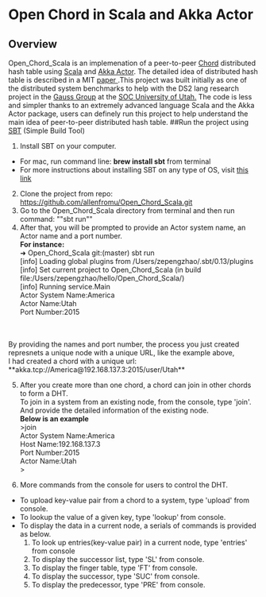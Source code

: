 # Open Chord in Scala and Akka Actor
## Overview
<prev>Open_Chord_Scala is an implemenation of a peer-to-peer <a href="http://open-chord.sourceforge.net" target="_blank">Chord</a> distributed hash table using <a href="http://www.scala-lang.org" target="_blank">Scala</a> and <a href="http://akka.io" target="_blank">Akka Actor</a>. The detailed idea of distributed hash table is described in a MIT <a href="http://pdos.csail.mit.edu/papers/chord:sigcomm01/chord_sigcomm.pdf" target="_blank"> paper </a>.This project was built initially as one of the distributed system benchmarks to help with the DS2 lang research project in the <a href="http://formalverification.cs.utah.edu" target="_blank">Gauss Group</a> at the <a href="http://www.cs.utah.edu" target="_blank">SOC University of Utah.</a> The code is less and simpler thanks to an extremely advanced language Scala and the Akka Actor package, users can definely run this project to help understand the main idea of peer-to-peer distributed hash table.</prev>
##Run the project using <a href="http://www.scala-sbt.org" target="_blank">SBT</a> (Simple Build Tool)
1. Install SBT on your computer.
  * For mac, run command line: **brew install sbt** from terminal
  * For more instructions about installing SBT on any type of OS, visit <a href="http://www.scala-sbt.org/release/tutorial/Setup.html" target="_blank">this link</a>
2. Clone the project from repo: https://github.com/allenfromu/Open_Chord_Scala.git
3. Go to the Open_Chord_Scala directory from terminal and then run command: ""sbt run""
4. After that, you will be prompted to provide an Actor system name, an Actor name and a port number.
  <br> **For instance:**
  <br> ➜  Open_Chord_Scala git:(master) sbt run
  <br> [info] Loading global plugins from /Users/zepengzhao/.sbt/0.13/plugins
  <br> [info] Set current project to Open_Chord_Scala (in build file:/Users/zepengzhao/hello/Open_Chord_Scala/)
  <br> [info] Running service.Main 
  <br> Actor System Name:America 
  <br> Actor Name:Utah
  <br> Port Number:2015
  <br>
  <br>By providing the names and port number, the process you just created represnets a unique node with a unique URL, like the example above, 
 <br>I had created a chord with a unique url: **akka.tcp://America@192.168.137.3:2015/user/Utah**

5. After you create more than one chord, a chord can join in other chords to form a DHT. 
 <br>To join in a system from an existing node, from the console, type 'join'. And provide the detailed information of the existing node.
 <br>**Below is an example**
 <br> >join
 <br>  Actor System Name:America
 <br>  Host Name:192.168.137.3
 <br>  Port Number:2015
 <br>  Actor Name:Utah
 <br>>

6. More commands from the console for users to control the DHT.
  * To upload key-value pair from a chord to a system, type 'upload' from console.
  * To lookup the value of a given key, type 'lookup' from console.
  * To display the data in a current node, a serials of commands is provided as below.
    1. To look up entries(key-value pair) in a current node, type 'entries' from console
    2. To display the successor list, type 'SL' from console.
    3. To display the finger table, type 'FT' from console.
    4. To display the successor, type 'SUC' from console.
    5. To display the predecessor, type 'PRE' from console.
  

  
